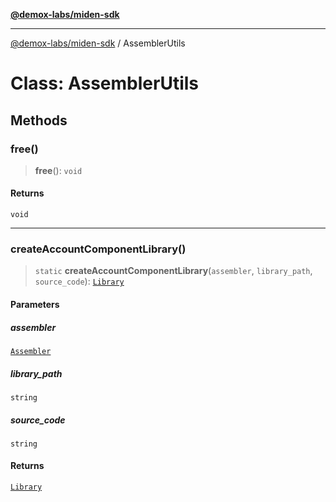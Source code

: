 [**@demox-labs/miden-sdk**](../README.md)

***

[@demox-labs/miden-sdk](../README.md) / AssemblerUtils

# Class: AssemblerUtils

## Methods

### free()

> **free**(): `void`

#### Returns

`void`

***

### createAccountComponentLibrary()

> `static` **createAccountComponentLibrary**(`assembler`, `library_path`, `source_code`): [`Library`](Library.md)

#### Parameters

##### assembler

[`Assembler`](Assembler.md)

##### library\_path

`string`

##### source\_code

`string`

#### Returns

[`Library`](Library.md)
